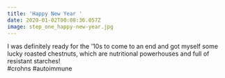 ```yaml
---
title: 'Happy New Year '
date: 2020-01-02T00:08:36.057Z
image: step_one_happy-new-year.jpg
---
```

I was definitely ready for the '10s to come to an end and got myself some lucky roasted chestnuts, which are nutritional powerhouses and full of resistant starches! \
#crohns #autoimmune
